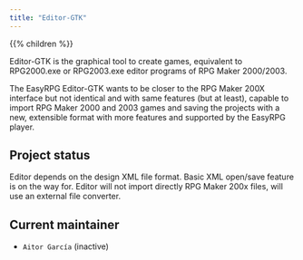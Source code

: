 ```yaml
---
title: "Editor-GTK"
---
```

{{% children %}}

Editor-GTK is the graphical tool to create games, equivalent to RPG2000.exe or RPG2003.exe editor programs of RPG Maker 2000/2003.

The EasyRPG Editor-GTK wants to be closer to the RPG Maker 200X interface but not identical and with same features (but at least), capable to import RPG Maker 2000 and 2003 games and saving the projects with a new, extensible format with more features and supported by the EasyRPG player.

## Project status

Editor depends on the design XML file format. Basic XML open/save feature is on the way for. Editor will not import directly RPG Maker 200x files, will use an external file converter.

## Current maintainer

-   `Aitor García` (inactive)
